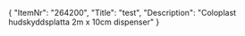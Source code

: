 {
  "ItemNr": "264200",
  "Title": "test",
  "Description": "Coloplast  hudskyddsplatta 2m x 10cm dispenser"
}